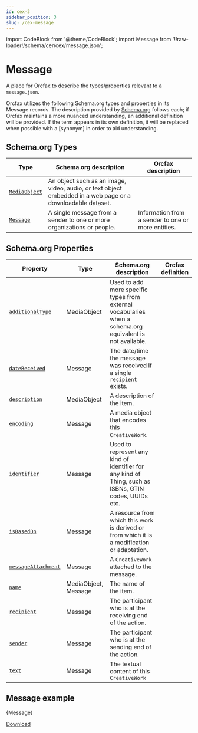 ```yaml
---
id: cex-3
sidebar_position: 3
slug: /cex-message
---
```


import CodeBlock from '@theme/CodeBlock';
import Message from '!!raw-loader!/schema/cer/cex/message.json';

# Message

A place for Orcfax to describe the types/properties relevant to a
`message.json`.

Orcfax utilizes the following Schema.org types and properties in its Message
records. The description provided by [Schema.org][schema-1]
follows each; if Orcfax maintains a more nuanced understanding, an additional
definition will be provided. If the term appears in its own definition, it will
be replaced when possible with a \[synonym\] in order to aid understanding.

[schema-1]: https://schema.org/

## Schema.org Types

| Type     | Schema.org description     | Orcfax description     |
| -------- | ---------------------------| ---------------------- |
| [`MediaObject`][type-1] | An object such as an image, video, audio, or text object embedded in a web page or a downloadable dataset.|  |
| [`Message`][type-2] | A single message from a sender to one or more organizations or people.| Information from a sender to one or more entities.|

[type-1]: https://schema.org/MediaObject
[type-2]: https://schema.org/Message

## Schema.org Properties

| Property     | Type     | Schema.org description     | Orcfax definition     |
| ------------ | -------- | ---------------------------| --------------------- |
| [`additionalType`][prop-1] | MediaObject     | Used to add more specific types from external vocabularies when a schema.org equivalent is not available.|  |
| [`dateReceived`][prop-2] | Message     | The date/time the message was received if a single `recipient` exists.|  |
| [`description`][prop-3] | MediaObject     | A description of the item.|  |
| [`encoding`][prop-4] | Message     | A media object that encodes this `CreativeWork`.|  |
| [`identifier`][prop-5] | Message     | Used to represent any kind of identifier for any kind of Thing, such as ISBNs, GTIN codes, UUIDs etc.|  |
| [`isBasedOn`][prop-6] | Message     | A resource from which this work is derived or from which it is a modification or adaptation.|  |
| [`messageAttachment`][prop-7] | Message     | A `CreativeWork` attached to the message.|  |
| [`name`][prop-8] | MediaObject, Message     | The name of the item.|  |
| [`recipient`][prop-9] | Message     | The participant who is at the receiving end of the action.|  |
| [`sender`][prop-10] | Message     | The participant who is at the sending end of the action.|  |
| [`text`][prop-11] | Message     | The textual content of this `CreativeWork`|  |

[prop-1]: https://schema.org/additionalType
[prop-2]: https://schema.org/dateReceived
[prop-3]: https://schema.org/description
[prop-4]: https://schema.org/encoding
[prop-5]: https://schema.org/identifier
[prop-6]: https://schema.org/isBasedOn
[prop-7]: https://schema.org/messageAttachment
[prop-8]: https://schema.org/name
[prop-9]: https://schema.org/recipient
[prop-10]: https://schema.org/sender
[prop-11]: https://schema.org/text

## Message example

<CodeBlock language="jsx">{Message}</CodeBlock>

<a target="_blank" href="/schema/cer/cex/Message.json" download="Message.json">Download</a>
